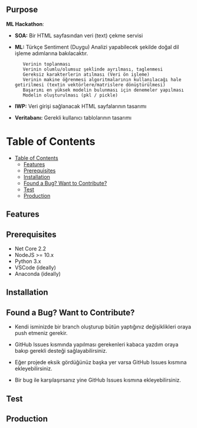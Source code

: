 ## Purpose

<b>ML Hackathon</b>:

* <b>SOA:</b> Bir HTML sayfasından veri (text) çekme servisi

 

* <b>ML:</b> Türkçe Sentiment (Duygu) Analizi yapabilecek şekilde doğal dil işleme adımlarına bakılacaktır.

         Verinin toplanması
         Verinin olumlu/olumsuz şeklinde ayrılması, taglenmesi
         Gereksiz karakterlerin atılması (Veri ön işleme)
         Verinin makine öğrenmesi algoritmalarının kullanılacağı hale getirilmesi (textin vektörlere/matrislere dönüştürülmesi)
         Başarımı en yüksek modelin bulunması için denemeler yapılması
         Modelin oluşturulması (pkl / pickle)


* <b>IWP:</b> Veri girişi sağlanacak HTML sayfalarının tasarımı

* <b>Veritabanı:</b> Gerekli kullanıcı tablolarının tasarımı

# Table of Contents

- [Table of Contents](#table-of-contents)
	- [Features](#features)
	- [Prerequisites](#prerequisites)
	- [Installation](#installation)
	- [Found a Bug? Want to Contribute?](#found-a-bug-want-to-contribute)
	- [Test](#test)
	- [Production](#production)

## Features




## Prerequisites

* Net Core 2.2
* NodeJS >= 10.x
* Python 3.x
* VSCode (ideally)
* Anaconda (ideally)

## Installation



## Found a Bug? Want to Contribute?

* Kendi isminizde bir branch oluşturup bütün yaptığınız değişiklikleri oraya push etmeniz gerekir.
* GitHub Issues kısmında yapılması gerekenleri kabaca yazdım oraya bakıp gerekli desteği sağlayabilirsiniz.
* Eğer projede eksik gördüğünüz başka yer varsa GitHub Issues kısmına ekleyebilirsiniz.

* Bir bug ile karşılaşırsanız yine GitHub Issues kısmına ekleyebilirsiniz.

## Test

## Production
